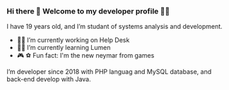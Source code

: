 ### Hi there 👋 Welcome to my developer profile 👨‍💻
I have 19 years old, and I’m studant of systems analysis and development.

- :man_technologist: I’m currently working on Help Desk
- :student: I’m currently learning Lumen 
- :video_game: :soccer: Fun fact: I'm the new neymar from games

I’m developer since 2018 with PHP languag and MySQL database, and back-end develop with Java.


<!--
**LeonardoLopesFilho/LeonardoLopesFilho** is a ✨ _special_ ✨ repository because its `README.md` (this file) appears on your GitHub profile.
-->
